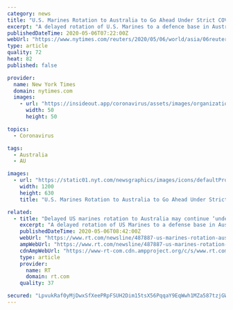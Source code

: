 ```yaml
---
category: news
title: "U.S. Marines Rotation to Australia to Go Ahead Under Strict COVID-19 Measures"
excerpt: "A delayed rotation of U.S. Marines to a defence base in Australia's northern city of Darwin will go ahead based on strict adherence to COVID-19 measures, Australia's defence minister said after speaking with her U."
publishedDateTime: 2020-05-06T07:22:00Z
webUrl: "https://www.nytimes.com/reuters/2020/05/06/world/asia/06reuters-australia-usa-marines.html"
type: article
quality: 72
heat: 82
published: false

provider:
  name: New York Times
  domain: nytimes.com
  images:
    - url: "https://insideout.app/coronavirus/assets/images/organizations/nytimes.com-50x50.jpg"
      width: 50
      height: 50

topics:
  - Coronavirus

tags:
  - Australia
  - AU

images:
  - url: "https://static01.nyt.com/newsgraphics/images/icons/defaultPromoCrop.png"
    width: 1200
    height: 630
    title: "U.S. Marines Rotation to Australia to Go Ahead Under Strict COVID-19 Measures"

related:
  - title: "Delayed US marines rotation to Australia may continue ‘under strict Covid-19 measures’"
    excerpt: "A delayed rotation of US Marines to a defense base in Australia’s northern city of Darwin will go ahead based on strict adherence to Covid-19 measures, according to Australia’s defense minister."
    publishedDateTime: 2020-05-06T08:42:00Z
    webUrl: "https://www.rt.com/newsline/487887-us-marines-rotation-australia/"
    ampWebUrl: "https://www.rt.com/newsline/487887-us-marines-rotation-australia/amp/"
    cdnAmpWebUrl: "https://www-rt-com.cdn.ampproject.org/c/s/www.rt.com/newsline/487887-us-marines-rotation-australia/amp/"
    type: article
    provider:
      name: RT
      domain: rt.com
    quality: 37

secured: "LpvukRaf0yMjDwxSfXeePRpFSUH2Dim15tsX56PqqaY9EqWwh1MZa587tzjGWQvhvBDtWjett22AscUZz97ej8Ylk4vYQa4G86p2sbVsbVWzw15SpWUcsKu5e5HEspliuWxIe+L+ZTBL0ZmScrvXK+PfMh4W2Pd49zLMSlAp6hO6hCcADW9UjtCJinMrktettMxcYUcdAT7i3CnUp8C2w28GrIrUVYKSebjXuiOosm46oWkhXpaCGQS73uwRetYcZBFSqNz4/ePuKArYjTSo8eX6GA7sfWzi6O3Egv83fDO560KFQY3cmxsZjNhlanrx;1dLafEc6u3c4ZN6PghDuDQ=="
---
```


